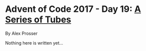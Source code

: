 # Advent of Code 2017 - Day 19: [A Series of Tubes](https://adventofcode.com/2017/day/19)
By Alex Prosser

Nothing here is written yet...